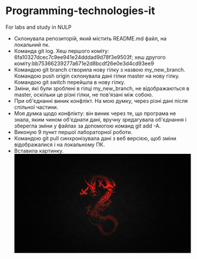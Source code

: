 # Programming-technologies-it
For labs and study in NULP
* Склонувала репозиторій, який містить README.md файл, на локальний пк.
* Команда git log. Хеш першого коміту: 6fa10327dcec7c9ee941e24dddad9d78f3e9503f; хеш другого коміту:bb75366239277a671e2d8bcdf26e0e3d4cd93ee9
* Командою git branch створила нову гілку з назвою my_new_branch. Командою push origin склонувала дані гілки master на нову гілку. Командою git switch перейшла в нову гілку. 
* Зміни, які були зроблені в гілці my_new_branch, не відображаються в master, оскільки це різні гілки, не пов'язані між собою. 
* При об'єднанні виник конфлікт. На мою думку, через різні дані після спільної частини.
* Моя думка щодо конфлікту: він виник через те, що програма не знала, яким чином об'єднати дані, вручну зредагувала об'єднання і зберегла зміни у файлах за допомогою команд git add -A.
* Виконую 9 пункт першої лабораторної роботи.
* Командою git pull синхронізувала дані з веб версією, щоб зміни відображалися і на локальному ПК.
* Вставила картинку.
![image in lab1](picture.jpg)
